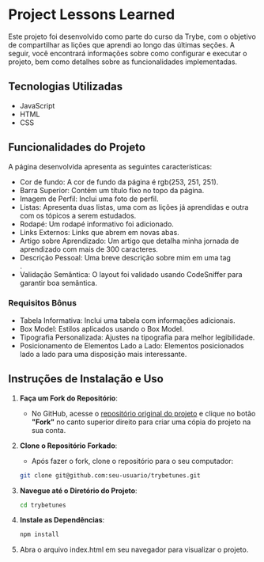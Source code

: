 # Project Lessons Learned

Este projeto foi desenvolvido como parte do curso da Trybe, com o objetivo de compartilhar as lições que aprendi ao longo das últimas seções. A seguir, você encontrará informações sobre como configurar e executar o projeto, bem como detalhes sobre as funcionalidades implementadas.

## Tecnologias Utilizadas

- JavaScript
- HTML
- CSS

## Funcionalidades do Projeto
A página desenvolvida apresenta as seguintes características:

- Cor de fundo: A cor de fundo da página é rgb(253, 251, 251).
- Barra Superior: Contém um título fixo no topo da página.
- Imagem de Perfil: Inclui uma foto de perfil.
- Listas: Apresenta duas listas, uma com as lições já aprendidas e outra com os tópicos a serem estudados.
- Rodapé: Um rodapé informativo foi adicionado.
- Links Externos: Links que abrem em novas abas.
- Artigo sobre Aprendizado: Um artigo que detalha minha jornada de aprendizado com mais de 300 caracteres.
- Descrição Pessoal: Uma breve descrição sobre mim em uma tag <aside>.
- Validação Semântica: O layout foi validado usando CodeSniffer para garantir boa semântica.

### Requisitos Bônus
- Tabela Informativa: Inclui uma tabela com informações adicionais.
- Box Model: Estilos aplicados usando o Box Model.
- Tipografia Personalizada: Ajustes na tipografia para melhor legibilidade.
- Posicionamento de Elementos Lado a Lado: Elementos posicionados lado a lado para uma disposição mais interessante.

## Instruções de Instalação e Uso

1. **Faça um Fork do Repositório**:
   - No GitHub, acesse o [repositório original do projeto](https://github.com/JyojiTenguam/project-lessons-learned) e clique no botão **"Fork"** no canto superior direito para criar uma cópia do projeto na sua conta.

2. **Clone o Repositório Forkado**:
   - Após fazer o fork, clone o repositório para o seu computador:

    ```bash
    git clone git@github.com:seu-usuario/trybetunes.git
    ```

3. **Navegue até o Diretório do Projeto**:

    ```bash
    cd trybetunes
    ```

4. **Instale as Dependências**:

    ```bash
    npm install
    ```

5. Abra o arquivo index.html em seu navegador para visualizar o projeto.
